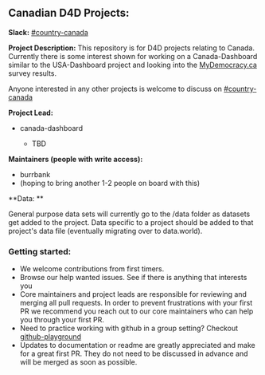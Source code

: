 ## Canadian D4D Projects:

**Slack:** [#country-canada](https://datafordemocracy.slack.com/messages/country-canada/)

**Project Description:**
This repository is for D4D projects relating to Canada. Currently there is some interest shown for working on a
Canada-Dashboard similar to the USA-Dashboard project and looking into the [MyDemocracy.ca](https://www.mydemocracy.ca/) survey results.

Anyone interested in any other projects is welcome to discuss on [#country-canada](https://datafordemocracy.slack.com/messages/country-canada/)

**Project Lead:**

* canada-dashboard

    * TBD

**Maintainers (people with write access):**

* burrbank
* (hoping to bring another 1-2 people on board with this)

**Data: ** 

General purpose data sets will currently go to the /data folder as datasets get added to the project. Data specific to a project should be added to that project's data file (eventually migrating over to data.world).

### Getting started:
* We welcome contributions from first timers.
* Browse our help wanted issues. See if there is anything that interests you
* Core maintainers and project leads are responsible for reviewing and merging all pull requests. In order to prevent frustrations with your first PR we recommend you reach out to our core maintainers who can help you through your first PR.
* Need to practice working with github in a group setting? Checkout [github-playground](https://github.com/Data4Democracy/github-playground)
* Updates to documentation or readme are greatly appreciated and make for a great first PR. They do not need to be discussed in advance and will be merged as soon as possible.
